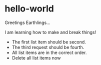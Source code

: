 hello-world
===========

Greetings Earthlings...

I am learning how to make and break things!

* The first list item should be second.
* The third request should be fourth.
* All list items are in the correct order.
* Delete all list items now

